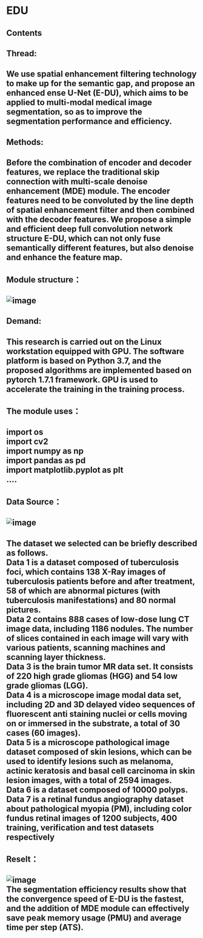 # EDU 
Contents  
---
Thread: 
--
  We use spatial enhancement filtering technology to make up for the semantic gap, and propose an enhanced ense U-Net (E-DU), which aims to be applied to multi-modal medical image segmentation, so as to improve the segmentation performance and efficiency.  
--
Methods: 
--
  Before the combination of encoder and decoder features, we replace the traditional skip connection with multi-scale denoise enhancement (MDE) module. The encoder features need to be convoluted by the line depth of spatial enhancement filter and then combined with the decoder features. We propose a simple and efficient deep full convolution network structure E-DU, which can not only fuse semantically different features, but also denoise and enhance the feature map.  
--
Module structure：
--
![image](https://user-images.githubusercontent.com/101448564/158799383-b6e0c42e-a360-4bb0-8dc8-194031264d30.png)  
--
Demand:  
--
  This research is carried out on the Linux workstation equipped with GPU. The software platform is based on Python 3.7, and the proposed algorithms are implemented based on pytorch 1.7.1 framework. GPU is used to accelerate the training in the training process.   
--
The module uses： 
--
import os  
import cv2  
import numpy as np  
import pandas as pd  
import matplotlib.pyplot as plt  
.... 
--
Data Source：
--
![image](https://user-images.githubusercontent.com/101448564/158796655-25ad677d-f91b-4146-a141-79a5fe8b2019.png)  
--
The dataset we selected can be briefly described as follows.  
  Data 1 is a dataset composed of tuberculosis foci, which contains 138 X-Ray images of tuberculosis patients before and after treatment, 58 of which are abnormal pictures (with tuberculosis manifestations) and 80 normal pictures.  
  Data 2 contains 888 cases of low-dose lung CT image data, including 1186 nodules. The number of slices contained in each image will vary with various patients, scanning machines and scanning layer thickness.  
  Data 3 is the brain tumor MR data set. It consists of 220 high grade gliomas (HGG) and 54 low grade gliomas (LGG).  
  Data 4 is a microscope image modal data set, including 2D and 3D delayed video sequences of fluorescent anti staining nuclei or cells moving on or immersed in the substrate, a total of 30 cases (60 images).  
  Data 5 is a microscope pathological image dataset composed of skin lesions, which can be used to identify lesions such as melanoma, actinic keratosis and basal cell carcinoma in skin lesion images, with a total of 2594 images.  
  Data 6 is a dataset composed of 10000 polyps.  
  Data 7 is a retinal fundus angiography dataset about pathological myopia (PM), including color fundus retinal images of 1200 subjects, 400 training, verification and test datasets respectively   
--
Reselt：
--
![image](https://user-images.githubusercontent.com/101448564/158796529-9867c591-0462-4dc5-a65a-8a8e03cc6c18.png)  
  The segmentation efficiency results show that the convergence speed of E-DU is the fastest, and the addition of MDE module can effectively save peak memory usage (PMU) and average time per step (ATS).
--

